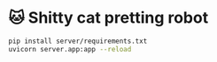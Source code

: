 # 🐱 Shitty cat pretting robot

```bash
pip install server/requirements.txt
uvicorn server.app:app --reload
```
